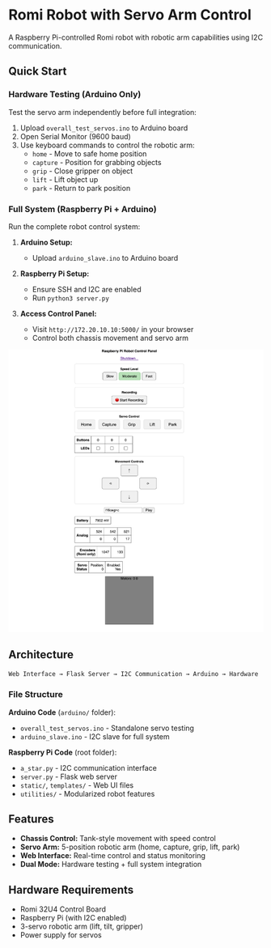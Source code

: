 # Romi Robot with Servo Arm Control

A Raspberry Pi-controlled Romi robot with robotic arm capabilities using I2C communication.

## Quick Start

### Hardware Testing (Arduino Only)

Test the servo arm independently before full integration:

1. Upload `overall_test_servos.ino` to Arduino board
2. Open Serial Monitor (9600 baud)
3. Use keyboard commands to control the robotic arm:
   - `home` - Move to safe home position
   - `capture` - Position for grabbing objects
   - `grip` - Close gripper on object
   - `lift` - Lift object up
   - `park` - Return to park position

### Full System (Raspberry Pi + Arduino)

Run the complete robot control system:

1. **Arduino Setup:**
   - Upload `arduino_slave.ino` to Arduino board

2. **Raspberry Pi Setup:**
   - Ensure SSH and I2C are enabled
   - Run `python3 server.py`

3. **Access Control Panel:**
   - Visit `http://172.20.10.10:5000/` in your browser
   - Control both chassis movement and servo arm

![Control Panel](https://raw.githubusercontent.com/zzww-code/what/master/202505301820045.png)

## Architecture

```
Web Interface → Flask Server → I2C Communication → Arduino → Hardware
```

### File Structure

**Arduino Code** (`arduino/` folder):
- `overall_test_servos.ino` - Standalone servo testing
- `arduino_slave.ino` - I2C slave for full system

**Raspberry Pi Code** (root folder):
- `a_star.py` - I2C communication interface
- `server.py` - Flask web server
- `static/`, `templates/` - Web UI files  
- `utilities/` - Modularized robot features

## Features

- **Chassis Control:** Tank-style movement with speed control
- **Servo Arm:** 5-position robotic arm (home, capture, grip, lift, park)
- **Web Interface:** Real-time control and status monitoring
- **Dual Mode:** Hardware testing + full system integration

## Hardware Requirements

- Romi 32U4 Control Board
- Raspberry Pi (with I2C enabled)
- 3-servo robotic arm (lift, tilt, gripper)
- Power supply for servos